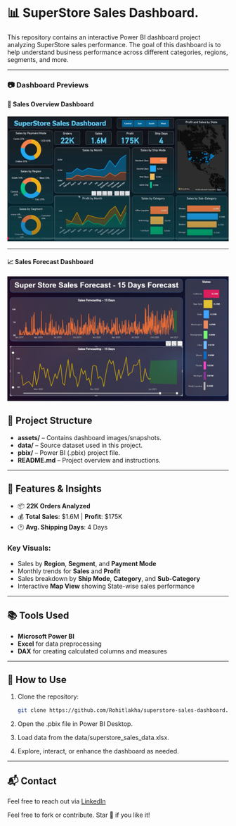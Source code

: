 # 📊 SuperStore Sales Dashboard.

This repository contains an interactive Power BI dashboard project analyzing SuperStore sales performance. The goal of this dashboard is to help understand business performance across different categories, regions, segments, and more.

---

### 📷 Dashboard Previews

#### 💼 Sales Overview Dashboard
![Sales Overview Dashboard](/assets/Super%20Store%20Sales%20Dashboard.png)

---

#### 📈 Sales Forecast Dashboard
![Sales Forecast Dashboard](/assets/Super%20Store%20Sales%20Forecast.png)


## 📁 Project Structure

- **assets/** – Contains dashboard images/snapshots.
- **data/** – Source dataset used in this project.
- **pbix/** – Power BI (.pbix) project file.
- **README.md** – Project overview and instructions.

---

## 🚀 Features & Insights

- 📦 **22K Orders Analyzed**
- 💰 **Total Sales**: $1.6M | **Profit**: $175K
- 🕐 **Avg. Shipping Days**: 4 Days

### Key Visuals:
- Sales by **Region**, **Segment**, and **Payment Mode**
- Monthly trends for **Sales** and **Profit**
- Sales breakdown by **Ship Mode**, **Category**, and **Sub-Category**
- Interactive **Map View** showing State-wise sales performance

---

## 📚 Tools Used

- **Microsoft Power BI**
- **Excel** for data preprocessing
- **DAX** for creating calculated columns and measures

---

## 🎯 How to Use

1. Clone the repository:
   ```bash
   git clone https://github.com/Rohitlakha/superstore-sales-dashboard.git

2. Open the .pbix file in Power BI Desktop.

3. Load data from the data/superstore_sales_data.xlsx.

4. Explore, interact, or enhance the dashboard as needed.

---

## 📬 Contact

Feel free to reach out via [LinkedIn](https://www.linkedin.com/in/rohit-lakha/) 

Feel free to fork or contribute. Star 🌟 if you like it!
